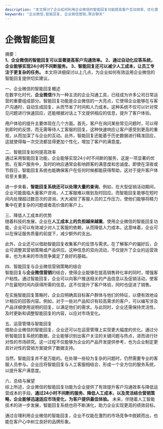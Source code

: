 ```yaml
---
description: "本文探讨了企业如何利用企业微信的智能回复功能提高客户互动效率、优化营销策略与提升客户满意度。"
keywords: "企业微信,智能回复, 企业微信营销,聚合聊天"
---
```

# 企微智能回复

摘要：  
**1、企业微信的智能回复可以显著提高客户沟通效率。 2、通过自动化应答系统，企业能够实现24小时不间断服务。 3、智能回复还可以减少人工成本，让员工专注于更复杂的任务。** 本文将详细探讨以上几点，为企业如何有效运用企业微信的智能回复提供切实建议。

一、企业微信的智能回复概述  
在数字化时代，**企业微信**作为一种主流的企业沟通工具，已经成为许多公司日常运营的重要组成部分。智能回复功能是企业微信的一大亮点，它使得企业能够在与客户沟通时，自动生成回复，从而节省了时间和人力成本。这种系统不仅可以针对常见问题进行快速回应，还能根据对话上下文提供相应的信息，提升了客户体验。

用户体验的提升主要体现在几个方面。首先，客户在询问某些常见问题时，可以得到即时的反馈，而无需等待人工客服的回复。这种快速响应让客户感受到更高的重视，从而加深了与企业的互动。此外，智能回复还能基于历史数据进行精准回应，这就使得每一次交流都显得更加个性化，增加了客户的满意度。

二、智能回复如何提高效率  
通过采用智能回复功能，企业能够实现24小时不间断的服务，这是一项显著的优势。在客户服务中，及时的响应通常会影响顾客的满意度和忠诚度。即使在深夜或节假日，智能回复系统也能确保客户在任何时候都能获得帮助，这对于提升客户体验至关重要。

进一步来看，**智能回复系统还可以处理大量的查询**。例如，在大型促销活动期间，企业可能面临大量客户咨询，人工客服难以做到及时回应。而智能回复能够在短时间内处理超过数百次的咨询，大大减轻了客服人员的工作压力，使他们能够将精力集中在更复杂的问题或者高价值的客户上。

三、降低人工成本的优势  
随着科技的发展，企业在**人工成本上的负担越来越重**。使用企业微信的智能回复功能，企业可以有效减少对人工客服的依赖，从而降低人力成本。这意味着，企业可以在保证服务质量的前提下，减少额外的支出。

此外，企业还可以借助智能回复收集客户的反馈与需求。在了解客户的偏好后，企业可调整其营销策略或产品供应。这种信息的双向流动，不仅提升了企业的运营效率，也为未来的市场竞争奠定了良好的基础。

四、智能回复与企业微信营销策略的结合  
智能回复与**企业微信营销**的结合，使得企业能够在提高销售转化率的同时，增强客户粘性。通过智能回复，企业可以向客户推送相关的产品信息以及促销活动，使客户在最短时间内获得所需的信息。这不仅提升了客户体验，同时也促进了销售。

在实施智能回复策略时，企业应明确其目标客户群体与他们的特征，以便有效地设计相应的回答内容。例如，对于一些对产品知识有较高需求的客户，可以编写涉及产品详细使用说明的回复，以满足他们的需求。与此同时，企业还需保持灵活性，及时更新和调整智能回复的内容，以应对市场变化。

五、运营管理与智能回复  
借助企业微信的智能回复，企业还可以在运营管理上实现更大幅度的优化。通过分析智能回复系统的数据，企业能够识别出客户关注的关键问题与热点，进而进行针对性的市场研究。这一过程不仅能够为企业的产品开发提供参考，也为企业制定更具针对性的营销方案提供了数据支持。

当然，智能回复并不是万能的。在处理一些较为复杂的问题时，仍然需要专业的客服人员参与。企业应将智能回复与人工客服相结合，形成一个全方位的服务系统，以提升客户满意度。

六、总结与展望  
综上所述，企业微信的智能回复功能为企业提供了有效提升客户沟通效率与降低运营成本的手段。**通过24小时不间断的服务、降低人工成本，以及灵活结合营销策略，企业能够迅速适应市场变化，为客户提供最佳体验。** 未来，伴随着人工智能技术的进一步发展，智能回复系统也将不断演化，助力企业实现更高的绩效目标。

通过合理利用企业微信的智能回复，企业不仅能在激烈的市场竞争中脱颖而出，也能在客户心中树立良好的品牌形象。
